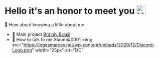 # Hello it's an honor to meet you <img src="https://i.pinimg.com/originals/86/9e/7b/869e7bf9d1fd29adbe4190ac4168d709.gif" width="28px" alt="Hello">
💌 How about knowing a little about me

- 🔨 Main project [Brainly Brasil](https://discord.com/invite/brainly)
- 🍃 How to talk to me Xiaomi#0001 <img src="https://logosmarcas.net/wp-content/uploads/2020/12/Discord-Logo.png" width="25px" alt="DC"

